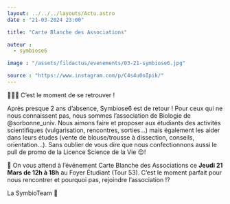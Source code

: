 ```yaml
---
layout: ../../../layouts/Actu.astro
date : "21-03-2024 23:00"

title: "Carte Blanche des Associations"

auteur :
  - symbiose6

image : "/assets/fildactus/evenements/03-21-symbiose6.jpg"

source : "https://www.instagram.com/p/C4s4u0oIpik/"
---
```


🙋🏻‍♀️ C’est le moment de se retrouver !

Après presque 2 ans d’absence, Symbiose6 est de retour ! Pour ceux qui ne nous connaissent pas, nous sommes l’association de Biologie de @sorbonne_univ. Nous aimons faire et proposer aux étudiants des activités scientifiques (vulgarisation, rencontres, sorties…) mais également les aider dans leurs études (vente de blouse/trousse à dissection, conseils, orientation…). Sans oublier de vous dire que nous confectionnons aussi le pull de promo de la Licence Science de la Vie 😌!

📆 On vous attend à l’événement Carte Blanche des Associations ce __Jeudi 21 Mars de 12h à 18h__ au Foyer Étudiant (Tour 53). C’est le moment parfait pour nous rencontrer et pourquoi pas, rejoindre l’association !?

La SymbioTeam 💚